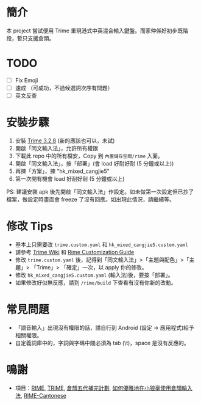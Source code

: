 
# 簡介

本 project 嘗試便用 Trime 重現港式中英混合輸入鍵盤。而家仲係好初步既階段，暫只支援倉頡。

# TODO 

- [ ] Fix Emoji
- [ ] 速成 （可成功，不過候選詞次序有問題）
- [ ] 英文反查

# 安裝步驟

1. 安裝 [Trime 3.2.8](https://github.com/osfans/trime/releases) (新的應該也可以，未試)
2. 開啟「同文輸入法」，允許所有權限
3. 下載此 repo 中的所有檔安，Copy 到 `內置儲存空間/rime` 入面。
3. 開啟「同文輸入法」，按「部署」(會 load 好耐好耐 (5 分鐘或以上))
4. 再揀「方案」，揀 "hk_mixed_cangjie5"
5. 第一次開有機會 load 好耐好耐 (5 分鐘或以上)

PS: 建議安裝 apk 後先開啟「同文輸入法」作設定。如未做第一次設定但已抄了檔案，做設定時畫面會 freeze 了沒有回應。如出現此情況，請繼續等。

# 修改 Tips

* 基本上只需要改  `trime.custom.yaml` 和 `hk_mixed_cangjie5.custom.yaml`
* 請參考 [Trime Wiki](https://github.com/osfans/trime/wiki/trime.yaml) 和 [Rime Customization Guide](https://github.com/rime/home/wiki/CustomizationGuide)
* 修改 `trime.custom.yaml` 後，記得到「同文輸入法」>「主題與配色」>「主題」>  「Trime」> 「確定」一次，以 apply 你的修改。
* 修改 `hk_mixed_cangjie5.custom.yaml` (輸入法)後，要按「部署」。
* 如果修改好似無反應，請到 `/rime/build` 下查看有沒有你新的改動。

# 常見問題

* 「語音輸入」出現沒有權限的話，請自行到 Android (設定 -> 應用程式)給予相關權限。
* 自定義詞庫中的，字詞與字碼中間必須為 tab (\t)，space 是沒有反應的。

# 鳴謝

* 項目：[RIME], [TRIME], [倉頡五代補完計劃], [如何優雅地在小狼毫使用倉頡輸入法], [RIME-Cantonese]

[RIME]: http://rime.im
[TRIME]: https://github.com/osfans/trime
[倉頡五代補完計劃]: https://github.com/Jackchows/Cangjie5
[RIME-Cantonese]: https://github.com/rime/rime-cantonese
[如何優雅地在小狼毫使用倉頡輸入法]: https://github.com/qingchen239/RimeCangjieInputConfiguration
